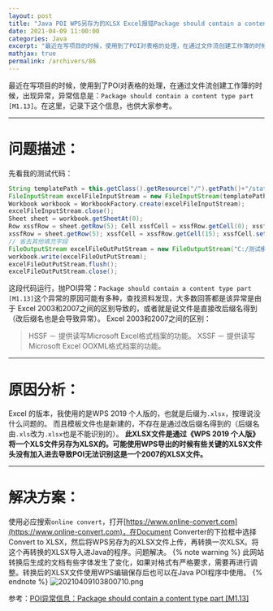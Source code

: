 ```yaml
---
layout: post
title: "Java POI WPS另存为的XLSX Excel报错Package should contain a content type part [M1.13]"
date: 2021-04-09 11:00:00
categories: Java
excerpt: "最近在写项目的时候，使用到了POI对表格的处理，在通过文件流创建工作簿的时候，出现异常，异常信息是：Package should contain a content type part [M1.13]。在这里，记录下这个信息，也供大家参考。"
mathjax: true
permalink: /archivers/86
---
```


最近在写项目的时候，使用到了POI对表格的处理，在通过文件流创建工作簿的时候，出现异常，异常信息是：```Package should contain a content type part [M1.13]```。在这里，记录下这个信息，也供大家参考。

---
# 问题描述：
先看我的测试代码：
```java
String templatePath = this.getClass().getResource("/").getPath()+"/static";
FileInputStream excelFileInputStream = new FileInputStream(templatePath + "/测试模板.xlsx");
Workbook workbook = WorkbookFactory.create(excelFileInputStream);
excelFileInputStream.close();
Sheet sheet = workbook.getSheetAt(0);
Row xssfRow = sheet.getRow(5); Cell xssfCell = xssfRow.getCell(0); xssfCell.setCellValue("交货状态：" + map.get("status").toString());
xssfRow = sheet.getRow(5); xssfCell = xssfRow.getCell(15); xssfCell.setCellValue(map.get("machineNo").toString());
// 省去其他填充字段
FileOutputStream excelFileOutPutStream = new FileOutputStream("C:/测试模板-" + key + ".xlsx");
workbook.write(excelFileOutPutStream);
excelFileOutPutStream.flush();
excelFileOutPutStream.close();
```
这段代码运行，抛POI异常：```Package should contain a content type part [M1.13]```这个异常的原因可能有多种，查找资料发现，大多数回答都是该异常是由于 Excel 2003和2007之间的区别导致的，或者就是说文件是直接改后缀名得到（改后缀名也是会导致异常）。 Excel 2003和2007之间的区别：
>HSSF － 提供读写Microsoft Excel格式档案的功能。
XSSF － 提供读写Microsoft Excel OOXML格式档案的功能。

---

# 原因分析：
Excel 的版本，我使用的是WPS 2019 个人版的，也就是后缀为```.xlsx```，按理说没什么问题的。
而且模板文件也是新建的，不存在是通过改后缀名得到的（后缀名由```.xls```改为```.xlsx```也是不能识别的）。
**此XLSX文件是通过《WPS 2019 个人版》将一个XLS文件另存为XLSX的。可能使用WPS导出的时候有些关键的XLSX文件头没有加入进去导致POI无法识别这是一个2007的XLSX文件。**

---
# 解决方案：
使用必应搜索```online convert```，打开[https://www.online-convert.com](https://www.online-convert.com)，在Document Converter的下拉框中选择Convert to XLSX，然后将WPS另存为的XLSX文件上传，再转换一次XLSX。将这个再转换的XLSX导入进Java的程序。问题解决。
{% note warning %}
此网站转换后生成的文档有些字体发生了变化，如果对格式有严格要求，需要再进行调整。转换后的XLSX文件使用WPS编辑保存后也可以在Java POI程序中使用。
{% endnote %}
![20210409103800710.png](https://pic1.xuehuaimg.com/proxy/https://img-blog.csdnimg.cn/20210409103800710.png)


参考：[POI异常信息：Package should contain a content type part [M1.13]](https://blog.csdn.net/weixin_42833423/article/details/112391440)